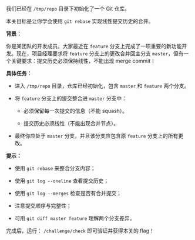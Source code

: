 我们已经在 `/tmp/repo` 目录下初始化了一个 Git 仓库。

本关目标是让你学会使用 `git rebase` 实现线性提交历史的合并。

**背景：**

你是某团队的开发成员。大家最近在 `feature` 分支上完成了一项重要的新功能开发。现在，项目经理要求将 `feature` 分支上的更改合并回主分支 `master`，但有一个关键要求：提交历史必须保持线性，不能出现 merge commit！

**具体任务：**

* 进入 `/tmp/repo` 目录，仓库已经初始化，包含 `master` 和 `feature` 两个分支。

* 将 `feature` 分支上的提交整合进 `master` 分支中：

  * 必须保留每一次提交的信息（不能 squash）。

  * 提交历史必须线性（不能出现合并节点）。

* 最终你应处于 `master` 分支，并且该分支应包含原 `feature` 分支上的所有更改。

**提示：**

* 使用 `git rebase` 来整合分支内容；

* 使用 `git log --oneline` 查看提交历史；

* 使用 `git log --merges` 检查是否有合并提交；

* 注意提交顺序与完整性；

* 可用 `git diff master feature` 理解两个分支差异。

完成后，运行： `/challenge/check` 即可验证并获得本关的 flag！

